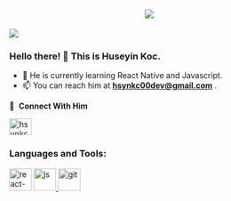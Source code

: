 <h1 align="center">
  <a href="https://git.io/typing-svg">
    <img src="https://readme-typing-svg.herokuapp.com/?lines=Hello!+👋;I+am+Huseyin+Koc&center=true&size=23">
  </a>
</h1>


![](https://komarev.com/ghpvc/?username=hsynkc00&style=flat-square)

### Hello there! 👋 This is Huseyin Koc.


- 🌱 He is currently learning React Native and Javascript.
- 📫 You can reach him at **hsynkc00dev@gmail.com** .


🔗 &nbsp;**Connect With Him**
<p align="left">

<a href="www.linkedin.com/in/hüseyin-koç-775b471b6" target="blank"><img align="center" src="https://raw.githubusercontent.com/rahuldkjain/github-profile-readme-generator/master/src/images/icons/Social/linked-in-alt.svg" alt="hsynkc00" height="30" width="40" /></a>


<h3 align="left">Languages and Tools:</h3>
<p <a href="https://reactnative.dev/" target="_blank" rel="noreferrer"> <img src="https://d33wubrfki0l68.cloudfront.net/554c3b0e09cf167f0281fda839a5433f2040b349/ecfc9/img/header_logo.svg" alt="react-native" width="40" height="40"/> </a> 
<a href="https://www.javascripttutorial.net/" target="_blank" rel="noreferrer"> <img src="https://www.javascripttutorial.net/wp-content/uploads/2021/04/JavaScript-Tutorial.svg" alt="js" width="40" height="40"/> </a>
<a href="https://git-scm.com/" target="_blank" rel="noreferrer"> <img src="https://www.vectorlogo.zone/logos/git-scm/git-scm-icon.svg" alt="git" width="40" height="40"/> </a>
</p>


